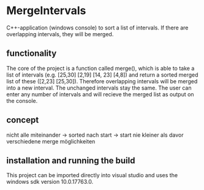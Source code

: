 # MergeIntervals
C++-application (windows console) to sort a list of intervals. If there are overlapping intervals, they will be merged.

## functionality
The core of the project is a function called merge(), which is able to take a list of intervals (e.g. [25,30] [2,19] [14, 23] [4,8]) and return a sorted merged list of these ([2,23] [25,30]). Therefore overlapping intervals will be merged into a new interval. The unchanged intervals stay the same.
The user can enter any number of intervals and will recieve the merged list as output on the console.

## concept
nicht alle miteinander -> sorted nach start -> start nie kleiner als davor
verschiedene merge möglichkeiten

## installation and running the build
This project can be imported directly into visual studio and uses the windows sdk version 10.0.17763.0. 
